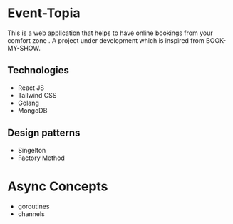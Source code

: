# Event-Topia
This is a web application that helps to have online bookings from your comfort zone . A project under development which is inspired from BOOK-MY-SHOW.

## Technologies
- React JS
- Tailwind CSS
- Golang
- MongoDB

## Design patterns
- Singelton
- Factory Method

# Async Concepts
- goroutines
- channels
